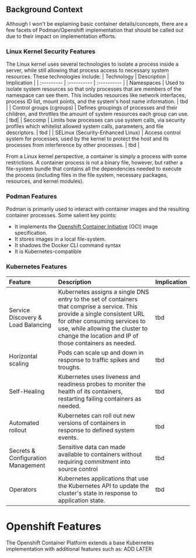 ## Background Context

Although I won't be explaining basic container details/concepts, there are a few facets of Podman/Openshift implementation that should be called out due to their impact on implementation efforts.

### Linux Kernel Security Features
The Linux kernel uses several technologies to isolate a process inside a server, while still allowing that process access to necessary system resources. These technologies include:
| Technology | Description | Implication |
| :--------- | :---------- | :---------- |
| Namespaces | Used to isolate system resources so that only processes that are members of the namespace can see them. This includes resources like network interfaces, process ID list, mount points, and the system's host name information. | tbd |
| Control groups (cgroups) | Defines groupings of processes and their children, and throttles the amount of system resources each group can use. | tbd|
| Seccomp | Limits how processes can use system calls, via security profiles which whitelist allowed system calls, parameters, and file descriptors. | tbd |
| SELinux (Security-Enhanced Linux) | Access control system for processes, used by the kernel to protect the host and its processes from interference by other processes. | tbd |

From a Linux kernel perspective, a container is simply a process with some restrictions. A container process is not a binary file, however, but rather a file-system bundle that contains all the dependencies needed to execute the process (including files in the file system, necessary packages, resources, and kernel modules).

### Podman Features
Podman is primarily used to interact with container images and the resulting container processes. Some salient key points:
* It implements the [Openshift Container Initiative](https://www.opencontainers.org) (OCI) image specification.
* It stores images in a local file-system.
* It shadows the Docker CLI command syntax
* It is Kubernetes-compatible

### Kubernetes Features
| Feature | Description | Implication |
| :------ | :---------- | :---------- |
| Service Discovery & Load Balancing| Kubernetes assigns a single DNS entry to the set of containers that comprise a service. This provide a single consistent URL for other consuming services to use, while allowing the cluster to change the location and IP of those containers as needed. | tbd |
| Horizontal scaling | Pods can scale up and down in response to traffic spikes and troughs. |  tbd |
| Self-Healing | Kubernetes uses liveness and readiness probes to moniter the health of its containers, restarting failing containers as needed. | tbd |
| Automated rollout | Kubernetes can roll out new versions of containers in response to defined system events. | tbd |
| Secrets & Configuration Management | Sensitive data can made available to containers without requiring commitment into source control | tbd |
| Operators | Kubernetes applications that use the Kubernetes API to update the cluster's state in response to application state. | tbd | 


# Openshift Features
The Openshift Container Platform extends a base Kubernetes implementation with additional features such as:
ADD LATER
